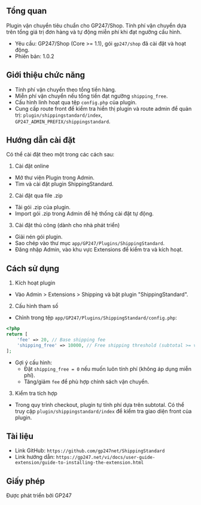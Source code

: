 ## Tổng quan
Plugin vận chuyển tiêu chuẩn cho GP247/Shop. Tính phí vận chuyển dựa trên tổng giá trị đơn hàng và tự động miễn phí khi đạt ngưỡng cấu hình.

- Yêu cầu: GP247/Shop (Core >= 1.1), gói `gp247/shop` đã cài đặt và hoạt động.
- Phiên bản: 1.0.2

## Giới thiệu chức năng
- Tính phí vận chuyển theo tổng tiền hàng.
- Miễn phí vận chuyển nếu tổng tiền đạt ngưỡng `shipping_free`.
- Cấu hình linh hoạt qua tệp `config.php` của plugin.
- Cung cấp route front để kiểm tra hiển thị plugin và route admin để quản trị: `plugin/shippingstandard/index`, `GP247_ADMIN_PREFIX/shippingstandard`.

## Hướng dẫn cài đặt
Có thể cài đặt theo một trong các cách sau:

1) Cài đặt online
- Mở thư viện Plugin trong Admin.
- Tìm và cài đặt plugin ShippingStandard.

2) Cài đặt qua file .zip
- Tải gói .zip của plugin.
- Import gói .zip trong Admin để hệ thống cài đặt tự động.

3) Cài đặt thủ công (dành cho nhà phát triển)
- Giải nén gói plugin.
- Sao chép vào thư mục `app/GP247/Plugins/ShippingStandard`.
- Đăng nhập Admin, vào khu vực Extensions để kiểm tra và kích hoạt.

## Cách sử dụng
1) Kích hoạt plugin
- Vào Admin > Extensions > Shipping và bật plugin "ShippingStandard".

2) Cấu hình tham số
- Chỉnh trong tệp `app/GP247/Plugins/ShippingStandard/config.php`:

```php
<?php
return [
    'fee' => 20, // Base shipping fee
    'shipping_free' => 10000, // Free shipping threshold (subtotal >= value)
];
```

- Gợi ý cấu hình:
  - Đặt `shipping_free = 0` nếu muốn luôn tính phí (không áp dụng miễn phí).
  - Tăng/giảm `fee` để phù hợp chính sách vận chuyển.

3) Kiểm tra tích hợp
- Trong quy trình checkout, plugin tự tính phí dựa trên subtotal. Có thể truy cập `plugin/shippingstandard/index` để kiểm tra giao diện front của plugin.

## Tài liệu
- Link GitHub: `https://github.com/gp247net/ShippingStandard`
- Link hướng dẫn: `https://gp247.net/vi/docs/user-guide-extension/guide-to-installing-the-extension.html`

## Giấy phép
Được phát triển bởi GP247
